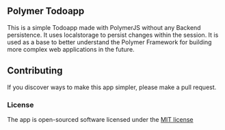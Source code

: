 ## Polymer Todoapp

This is a simple Todoapp made with PolymerJS without any Backend persistence. It uses localstorage to persist changes within the session. It is used as a base to better understand the Polymer Framework for building more complex web applications in the future.

## Contributing

If you discover ways to make this app simpler, please make a pull request.

### License

The app is open-sourced software licensed under the [MIT license](http://opensource.org/licenses/MIT)
